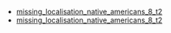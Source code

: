  - [missing_localisation_native_americans_8_t2](missing_localisation_native_americans_8_t2.md)
 - [missing_localisation_native_americans_8_t2](missing_localisation_native_americans_8_t2.md)

